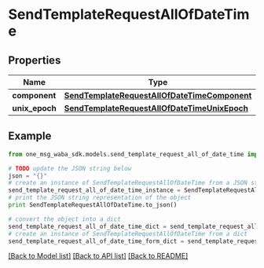 # SendTemplateRequestAllOfDateTime


## Properties
Name | Type | Description | Notes
------------ | ------------- | ------------- | -------------
**component** | [**SendTemplateRequestAllOfDateTimeComponent**](SendTemplateRequestAllOfDateTimeComponent.md) |  | [optional] 
**unix_epoch** | [**SendTemplateRequestAllOfDateTimeUnixEpoch**](SendTemplateRequestAllOfDateTimeUnixEpoch.md) |  | [optional] 

## Example

```python
from one_msg_waba_sdk.models.send_template_request_all_of_date_time import SendTemplateRequestAllOfDateTime

# TODO update the JSON string below
json = "{}"
# create an instance of SendTemplateRequestAllOfDateTime from a JSON string
send_template_request_all_of_date_time_instance = SendTemplateRequestAllOfDateTime.from_json(json)
# print the JSON string representation of the object
print SendTemplateRequestAllOfDateTime.to_json()

# convert the object into a dict
send_template_request_all_of_date_time_dict = send_template_request_all_of_date_time_instance.to_dict()
# create an instance of SendTemplateRequestAllOfDateTime from a dict
send_template_request_all_of_date_time_form_dict = send_template_request_all_of_date_time.from_dict(send_template_request_all_of_date_time_dict)
```
[[Back to Model list]](../README.md#documentation-for-models) [[Back to API list]](../README.md#documentation-for-api-endpoints) [[Back to README]](../README.md)


